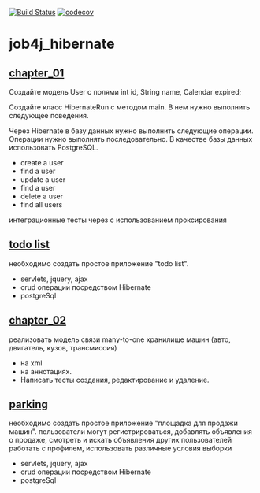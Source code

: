 [![Build Status](https://travis-ci.org/rmnick/job4j_hibernate.svg?branch=master)](https://travis-ci.org/rmnick/job4j_hibernate)
[![codecov](https://codecov.io/gh/rmnick/job4j_hibernate/branch/master/graph/badge.svg)](https://codecov.io/gh/rmnick/job4j_hibernate)

# job4j_hibernate

## [chapter_01](https://github.com/rmnick/job4j_hibernate/tree/master/chapter_01)
Создайте модель User с полями int id, String name, Calendar expired;

Создайте класс HibernateRun с методом main. В нем нужно выполнить следующее поведения.

Через Hibernate в базу данных нужно выполнить следующие операции.
Операции нужно выполнять последовательно.
В качестве базы данных использовать PostgreSQL.

- create a user
- find a user
- update a user
- find a user
- delete a user
- find all users

интеграционные тесты через c использованием проксирования

## [todo list](https://github.com/rmnick/job4j_hibernate/tree/master/todo)
 необходимо создать простое приложение "todo list".
 - servlets, jquery, ajax 
 - crud операции посредством Hibernate
 - postgreSql

## [chapter_02](https://github.com/rmnick/job4j_hibernate/tree/master/chapter_02)
реализовать модель связи many-to-one хранилище машин (авто, двигатель, кузов, трансмиссия)
- на xml
- на аннотациях.
- Написать тесты создания, редактирование и удаление.

## [parking](https://github.com/rmnick/job4j_hibernate/tree/master/parking)
 необходимо создать простое приложение "площадка для продажи машин".
 пользователи могут регистрироваться, добавлять объявления о продаже, 
 смотреть и искать объявления других пользователей работать с профилем,
 использовать различные условия выборки
 
 - servlets, jquery, ajax 
 - crud операции посредством Hibernate
 - postgreSql
